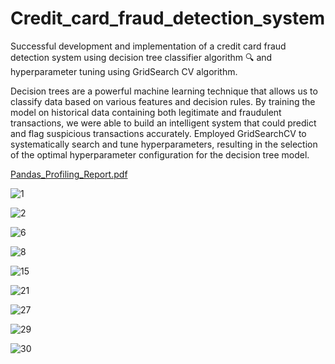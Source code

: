 # Credit_card_fraud_detection_system
Successful development and implementation of a credit card fraud detection system using decision tree classifier algorithm 🔍 
and hyperparameter tuning using GridSearch CV algorithm. 

Decision trees are a powerful machine learning technique that allows us to classify data based on various features and decision rules. 
By training the model on historical data containing both legitimate and fraudulent transactions,
we were able to build an intelligent system that could predict and flag suspicious transactions accurately. Employed GridSearchCV to 
systematically search and tune hyperparameters, resulting in the selection of the optimal hyperparameter configuration for the 
decision tree model.


[Pandas_Profiling_Report.pdf](https://github.com/Saptarshi2120/Credit_card_fraud_detection/files/11877941/Pandas_Profiling_Report.pdf)



![1](https://github.com/Saptarshi2120/Credit_card_fraud_detection/assets/98098917/b33d267f-22b3-4794-bcd3-ab2e60b57e13)

![2](https://github.com/Saptarshi2120/Credit_card_fraud_detection/assets/98098917/5b4ad9d9-32a0-411c-af3f-d4453c94e052)

![6](https://github.com/Saptarshi2120/Credit_card_fraud_detection/assets/98098917/9028d77a-4bb9-4ef6-aae9-57a0abf7b53a)

![8](https://github.com/Saptarshi2120/Credit_card_fraud_detection/assets/98098917/578ad5ab-5fd5-4acd-8332-f49f2e5746bd)

![15](https://github.com/Saptarshi2120/Credit_card_fraud_detection/assets/98098917/c6ddd1cd-2194-48b1-ac34-9d82777ef550)

![21](https://github.com/Saptarshi2120/Credit_card_fraud_detection/assets/98098917/5ceec636-1d69-4565-a086-e0f5977fd2e2)

![27](https://github.com/Saptarshi2120/Credit_card_fraud_detection/assets/98098917/d897d293-a16a-44c3-8096-f213d42886ed)

![29](https://github.com/Saptarshi2120/Credit_card_fraud_detection/assets/98098917/ba3e70b5-e391-4f17-8b49-72dcbd48d388)


![30](https://github.com/Saptarshi2120/Credit_card_fraud_detection/assets/98098917/8edd86b4-01bc-4bf8-94f8-77ea72ee1d42)
